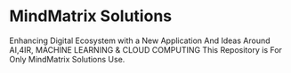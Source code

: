 # MindMatrix Solutions
Enhancing Digital Ecosystem with a New Application And Ideas Around AI,4IR, MACHINE LEARNING & CLOUD COMPUTING
This Repository is For Only MindMatrix Solutions Use.
